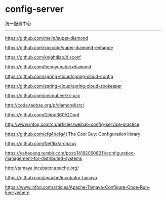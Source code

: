 # config-server
统一配置中心



_______

https://github.com/melin/super-diamond

https://github.com/spccold/super-diamond-enhance

https://github.com/knightliao/disconf

https://github.com/hengyunabc/xdiamond

https://github.com/spring-cloud/spring-cloud-config

https://github.com/spring-cloud/spring-cloud-zookeeper

https://github.com/cncduLee/zk-ucc



http://code.taobao.org/p/diamond/src/

 

 

https://github.com/Qihoo360/QConf

http://www.infoq.com/cn/articles/weibao-config-service-practice 

 
https://github.com/cfg4j/cfg4j  The Cool Guy: Configuration library

https://github.com/Netflix/archaius

https://yahooeng.tumblr.com/post/141920508211/configuration-management-for-distributed-systems

http://tamaya.incubator.apache.org/

https://github.com/apache/incubator-tamaya

https://www.infoq.com/articles/Apache-Tamaya-Configure-Once-Run-Everywhere
